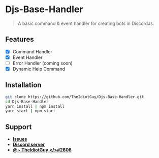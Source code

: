 # Djs-Base-Handler

> A basic command & event handler for creating bots in DiscordJs.

## Features

- [x] Command Handler
- [x] Event Handler
- [ ] Error Handler (coming soon)
- [x] Dynamic Help Command

## Installation

```bash
git clone https://github.com/TheIdiotGuy/Djs-Base-Handler.git
cd Djs-Base-Handler
yarn install | npm install
yarn start | npm start
```

## Support

- **[Issues](https://github.com/TheIdiotGuy/Djs-Base-Handler/issues)**
- **[Discord server](https://discord.gg/xQJRx2M5Vh)**
- **[@~ TheIdiotGuy </>#2606](https://discord.com/users/953235785782534174)**